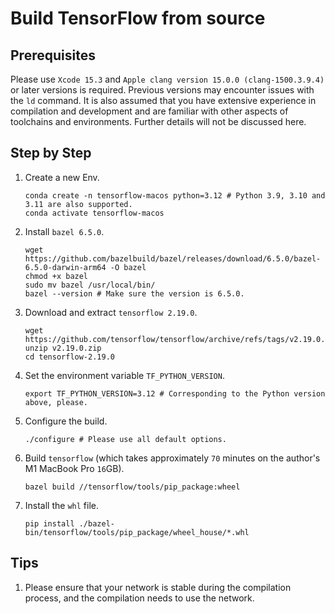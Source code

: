 # Build TensorFlow from source

## Prerequisites

Please use `Xcode 15.3` and `Apple clang version 15.0.0 (clang-1500.3.9.4)` or later versions is required. Previous versions may encounter issues with the `ld` command. It is also assumed that you have extensive experience in compilation and development and are familiar with other aspects of toolchains and environments. Further details will not be discussed here.

## Step by Step

1. Create a new Env.

    ```shell
    conda create -n tensorflow-macos python=3.12 # Python 3.9, 3.10 and 3.11 are also supported.
    conda activate tensorflow-macos
    ```

2. Install `bazel 6.5.0`.

    ```shell
    wget https://github.com/bazelbuild/bazel/releases/download/6.5.0/bazel-6.5.0-darwin-arm64 -O bazel
    chmod +x bazel
    sudo mv bazel /usr/local/bin/
    bazel --version # Make sure the version is 6.5.0.
    ```

3. Download and extract `tensorflow 2.19.0`.

    ```shell
    wget https://github.com/tensorflow/tensorflow/archive/refs/tags/v2.19.0.zip
    unzip v2.19.0.zip
    cd tensorflow-2.19.0
    ```

4. Set the environment variable `TF_PYTHON_VERSION`.

    ```shell
    export TF_PYTHON_VERSION=3.12 # Corresponding to the Python version above, please.
    ```

5. Configure the build.

    ```shell
    ./configure # Please use all default options.
    ```

6. Build `tensorflow` (which takes approximately `70` minutes on the author's M1 MacBook Pro `16`GB).

    ```shell
    bazel build //tensorflow/tools/pip_package:wheel
    ```

7. Install the `whl` file.

    ```shell
    pip install ./bazel-bin/tensorflow/tools/pip_package/wheel_house/*.whl
    ```

## Tips

1. Please ensure that your network is stable during the compilation process, and the compilation needs to use the network.
